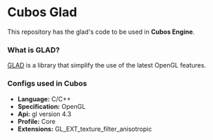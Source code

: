 # Cubos Glad

This repository has the glad's code to be used in **Cubos Engine**.


### What is GLAD?
[GLAD](https://glad.dav1d.de) is a library that simplify the use of the latest OpenGL features.


### Configs used in Cubos

- **Language:** C/C++
- **Specification:** OpenGL
- **Api:** gl version 4.3
- **Profile:** Core
- **Extensions:** GL_EXT_texture_filter_anisotropic